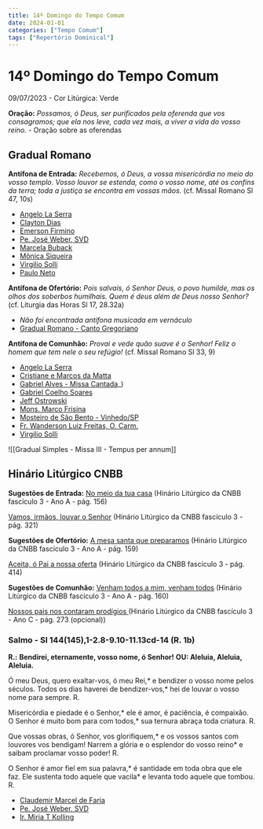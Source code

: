 ```yaml
---
title: 14º Domingo do Tempo Comum
date: 2024-01-01
categories: ["Tempo Comum"]
tags: ["Repertório Dominical"]
---
```



# 14º Domingo do Tempo Comum
09/07/2023 - Cor Litúrgica: Verde

**Oração:** *Possamos, ó Deus, ser purificados pela oferenda que vos consagramos; que ela nos leve, cada vez mais, a viver a vida do vosso reino.* - Oração sobre as oferendas

## Gradual Romano
**Antífona de Entrada:** *Recebemos, ó Deus, a vossa misericórdia no meio do vosso templo. Vosso louvor se estenda, como o vosso nome, até os confins da terra; toda a justiça se encontra em vossas mãos.* (cf. Missal Romano Sl 47, 10s)
- [Angelo La Serra](https://www.instagram.com/p/CRvnIdfHURb/?utm_source=ig_web_copy_link&igshid=MzRlODBiNWFlZA==)
- [Clayton Dias](https://youtu.be/MP5_05tyemk)
- [Emerson Firmino](https://youtu.be/ykh8PH5QkIE)
- [Pe. José Weber, SVD](https://youtu.be/5h0-g7vPReo)
- [Marcela Buback](https://youtu.be/6XNNc02KLNY)
- [Mônica Siqueira](https://youtu.be/gH9JGWU-nRQ)
- [Virgilio Solli](https://youtu.be/KRAXSf7d7f4)
- [Paulo Neto](https://youtu.be/2-0b5cMn4vM)

**Antífona de Ofertório:** *Pois salvais, ó Senhor Deus, o povo humilde, mas os olhos dos soberbos humilhais. Quem é deus além de Deus nosso Senhor?* (cf. Liturgia das Horas Sl 17, 28.32a)
- *Não foi encontrada antífona musicada em vernáculo*
- [Gradual Romano - Canto Gregoriano](https://youtu.be/K-xR8lkH33s)

**Antífona de Comunhão:** *Provai e vede quão suave é o Senhor! Feliz o homem que tem nele o seu refúgio!* (cf. Missal Romano Sl 33, 9)
- [Angelo La Serra](https://www.instagram.com/p/CRn_PC5ryTK/?utm_source=ig_web_copy_link&igshid=MzRlODBiNWFlZA==)
- [Cristiane e Marcos da Matta](https://youtu.be/mNiWd7JS7uc)
- [Gabriel Alves - Missa Cantada](https://youtu.be/_rt1rVSWwpE)_)
- [Gabriel Coelho Soares](https://youtu.be/B3Yg4mUW-Js)
- [Jeff Ostrowski](https://youtu.be/-eiJEfcQzg0)
- [Mons. Marco Frisina](https://youtu.be/zOLzDPYhJnw)
- [Mosteiro de São Bento - Vinhedo/SP](https://youtu.be/PoTtHLrWqdY)
- [Fr. Wanderson Luiz Freitas, O. Carm.](https://youtu.be/YcVLOd9aFIQ)
- [Virgilio Solli](https://youtu.be/aWWQj3iHQHU)

![[Gradual Simples - Missa III - Tempus per annum]]

## Hinário Litúrgico CNBB
**Sugestões de Entrada:** 
[No meio da tua casa](https://youtu.be/lUROtLx0KNY)
(Hinário Litúrgico da CNBB fascículo 3 - Ano A - pág. 156)

[Vamos, irmãos, louvar o Senhor](https://youtu.be/e1RARXhCkBU)
(Hinário Litúrgico da CNBB fascículo 3 - pág. 321)

**Sugestões de Ofertório:**
[A mesa santa que preparamos](https://youtu.be/fAwJmNIgkaM)
(Hinário Litúrgico da CNBB fascículo 3 - Ano A - pág. 159)

[Aceita, ó Pai a nossa oferta](https://youtu.be/9nBe_grM258)
(Hinário Litúrgico da CNBB fascículo 3 - pág. 414)

**Sugestões de Comunhão:**
[Venham todos a mim, venham todos](https://youtu.be/unttKjEVNn4)
(Hinário Litúrgico da CNBB fascículo 3 - Ano A - pág. 160)

[Nossos pais nos contaram prodígios ](https://youtu.be/TQftlN_Gpg4)
(Hinário Litúrgico da CNBB fascículo 3 - Ano C - pág. 273 (opcional))

### Salmo - Sl 144(145),1-2.8-9.10-11.13cd-14 (R. 1b)

**R.:** **Bendirei, eternamente, vosso nome, ó Senhor!**
**OU: Aleluia, Aleluia, Aleluia.**

Ó meu Deus, quero exaltar-vos, ó meu Rei,*
e bendizer o vosso nome pelos séculos.
Todos os dias haverei de bendizer-vos,*
hei de louvar o vosso nome para sempre. R.

Misericórdia e piedade é o Senhor,*
ele é amor, é paciência, é compaixão.
O Senhor é muito bom para com todos,*
sua ternura abraça toda criatura. R.

Que vossas obras, ó Senhor, vos glorifiquem,*
e os vossos santos com louvores vos bendigam!
Narrem a glória e o esplendor do vosso reino*
e saibam proclamar vosso poder! R.

O Senhor é amor fiel em sua palavra,*
é santidade em toda obra que ele faz.
Ele sustenta todo aquele que vacila*
e levanta todo aquele que tombou. R.

- [Claudemir Marcel de Faria](https://youtu.be/xxL4uaWgiAw?t=47)
- [Pe. José Weber, SVD](https://youtu.be/Ewmh_Zf6Pe4)
- [Ir. Miria T Kolling](https://youtu.be/WFNNtv-BNi8)
